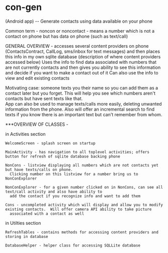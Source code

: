 con-gen
=======

(Android app) -- Generate contacts using data available on your phone

Common term - noncon or noncontact - means a number which is not a contact on phone but has data on phone (such as text/call)

GENERAL OVERVIEW - 
  accesses several content providers on phone (ContactsContract, CallLog, sms/inbox for text messages) 
    and then places this info in my own sqlite database (description of where content providers accessed below)
  Uses the info to find data associated with numbers that are not currently contacts and then gives you ability to see this information
    and decide if you want to make a contact out of it
  Can also use the info to view and edit existing contacts



Motivating case: 
  someone texts you their name so you can add them as a contact later but you forget.  This will help you see
    which numbers aren't contacts but have sent texts like that.  
  App can also be used to manage texts/calls more easily, deleting unwanted information from the phone.
  Also will offer an incremental search to find texts if you know there is an important text but can't remember from whom.



***OVERVIEW OF CLASSES - 

  in Activities section
  
    WelcomeScreen - splash screen on startup
    
    MainActivity - has navigation to all toplevel activities; offers button for refresh of sqlite database backing phone
    
    NonCons - listview displaying all numbers which are not contacts yet but have texts/calls on phone.  
      Clicking number on this listview for a number bring us to NonConExplorer
      
    NonConExplorer - for a given number clicked on in NonCons, can see all text/call activity and also have ability to 
      add the contact if you recognize info and want to add them
      
    Cons - uncompleted activity which will display and allow you to modify existing contacts.  Will offer camera API ability to take picture
      associated with a contact as well
      
  in Utilties section
  
    RefreshTables - contains methods for accessing content providers and storing in database
    
    DatabaseHelper - helper class for accessing SQLLite database
